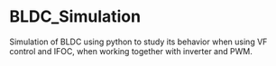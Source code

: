 # BLDC_Simulation
Simulation of BLDC using python to study its behavior when using VF control and IFOC, when working together with inverter and PWM.
